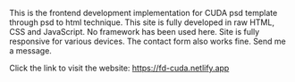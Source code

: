 This is the frontend development implementation for CUDA psd template through psd to html technique. This site is fully developed in raw HTML, CSS and JavaScript. No framework has been used here. Site is fully responsive for various devices. The contact form also works fine. Send me a message. 

Click the link to visit the website:
https://fd-cuda.netlify.app
